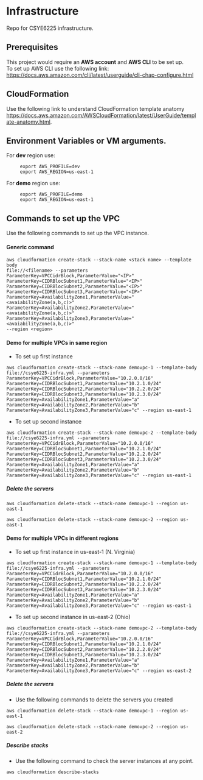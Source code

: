 
# Infrastructure  
Repo for CSYE6225 infrastructure.  
## Prerequisites 
This project would require an **AWS account** and **AWS CLI** to be set up.  
To set up AWS CLI use the following link: https://docs.aws.amazon.com/cli/latest/userguide/cli-chap-configure.html

## CloudFormation 
Use the following link to understand CloudFormation template anatomy
https://docs.aws.amazon.com/AWSCloudFormation/latest/UserGuide/template-anatomy.html.  
 
## Environment Variables or VM arguments.
For **dev** region use:
````
	 export AWS_PROFILE=dev
	 export AWS_REGION=us-east-1
````

For **demo** region use:
````
	 export AWS_PROFILE=demo
	 export AWS_REGION=us-east-1
````	  

## Commands to set up the VPC   
Use the following commands to set up the VPC instance.  
  
#### Generic command
```  
aws cloudformation create-stack --stack-name <stack name> --template body 
file://<filename> --parameters
ParameterKey=VPCCidrBlock,ParameterValue="<IP>"
ParameterKey=CIDRBlocSubnet1,ParameterValue="<IP>"
ParameterKey=CIDRBlocSubnet2,ParameterValue="<IP>"
ParameterKey=CIDRBlocSubnet3,ParameterValue="<IP>"
ParameterKey=AvailabilityZone1,ParameterValue="<avaiabilityZone(a,b,c)>"
ParameterKey=AvailabilityZone2,ParameterValue="<avaiabilityZone(a,b,c)>"
ParameterKey=AvailabilityZone3,ParameterValue="<avaiabilityZone(a,b,c)>"
--region <region>
``` 
#### Demo for multiple VPCs in same region  
- To set up first instance  
```  
aws cloudformation create-stack --stack-name demovpc-1 --template-body file://csye6225-infra.yml --parameters ParameterKey=VPCCidrBlock,ParameterValue="10.2.0.0/16" ParameterKey=CIDRBlocSubnet1,ParameterValue="10.2.1.0/24" ParameterKey=CIDRBlocSubnet2,ParameterValue="10.2.2.0/24" ParameterKey=CIDRBlocSubnet3,ParameterValue="10.2.3.0/24" ParameterKey=AvailabilityZone1,ParameterValue="a" ParameterKey=AvailabilityZone2,ParameterValue="b" ParameterKey=AvailabilityZone3,ParameterValue="c" --region us-east-1
```  
- To set up second instance    
```  
aws cloudformation create-stack --stack-name demovpc-2 --template-body file://csye6225-infra.yml --parameters ParameterKey=VPCCidrBlock,ParameterValue="10.2.0.0/16" ParameterKey=CIDRBlocSubnet1,ParameterValue="10.2.1.0/24" ParameterKey=CIDRBlocSubnet2,ParameterValue="10.2.2.0/24" ParameterKey=CIDRBlocSubnet3,ParameterValue="10.2.3.0/24" ParameterKey=AvailabilityZone1,ParameterValue="a" ParameterKey=AvailabilityZone2,ParameterValue="b" ParameterKey=AvailabilityZone3,ParameterValue="c" --region us-east-1
```  
##### Delete the servers
```
aws cloudformation delete-stack --stack-name demovpc-1 --region us-east-1
 ```
 ```
aws cloudformation delete-stack --stack-name demovpc-2 --region us-east-1
 ```
  
#### Demo for multiple VPCs in different regions  
- To set up first instance in us-east-1 (N. Virginia)
```  
aws cloudformation create-stack --stack-name demovpc-1 --template-body file://csye6225-infra.yml --parameters ParameterKey=VPCCidrBlock,ParameterValue="10.2.0.0/16" ParameterKey=CIDRBlocSubnet1,ParameterValue="10.2.1.0/24" ParameterKey=CIDRBlocSubnet2,ParameterValue="10.2.2.0/24" ParameterKey=CIDRBlocSubnet3,ParameterValue="10.2.3.0/24" ParameterKey=AvailabilityZone1,ParameterValue="a" ParameterKey=AvailabilityZone2,ParameterValue="b" ParameterKey=AvailabilityZone3,ParameterValue="c" --region us-east-1
```  
- To set up second instance in us-east-2 (Ohio)
```  
aws cloudformation create-stack --stack-name demovpc-2 --template-body file://csye6225-infra.yml --parameters ParameterKey=VPCCidrBlock,ParameterValue="10.2.0.0/16" ParameterKey=CIDRBlocSubnet1,ParameterValue="10.2.1.0/24" ParameterKey=CIDRBlocSubnet2,ParameterValue="10.2.2.0/24" ParameterKey=CIDRBlocSubnet3,ParameterValue="10.2.3.0/24" ParameterKey=AvailabilityZone1,ParameterValue="a" ParameterKey=AvailabilityZone2,ParameterValue="b" ParameterKey=AvailabilityZone3,ParameterValue="c" --region us-east-2
```  
##### Delete the servers
- Use the following commands to delete the servers you created 
```
aws cloudformation delete-stack --stack-name demovpc-1 --region us-east-1
 ```
 ```
aws cloudformation delete-stack --stack-name demovpc-2 --region us-east-2
 ```
 ##### Describe stacks
 - Use the following command to check the server instances at any point.
````
aws cloudformation describe-stacks
````